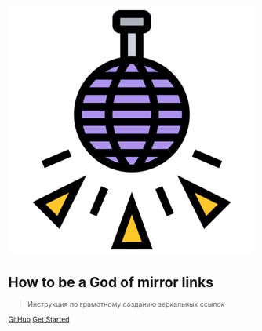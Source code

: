 ![logo](_media/logo.svg)

# How to be a God of mirror links

>Инструкция по грамотному созданию зеркальных ссылок

[GitHub](https://github.com/Drovosek01/how-be-god-of-mirrors) [Get Started](/)